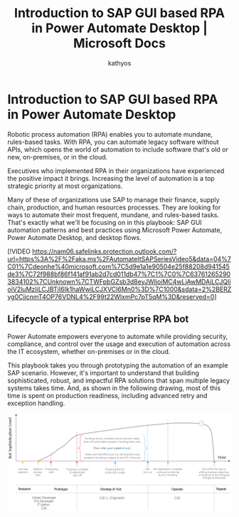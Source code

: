 ﻿---
title: Introduction to SAP GUI based RPA in Power Automate Desktop  | Microsoft Docs
description: Introduction to SAP GUI based RPA in Power Automate Desktop.
services: ''
suite: flow
documentationcenter: na
author: kathyos
manager: kvivek
editor: ''
ms.custom: guidance
ms.service: power-automate
ms.devlang: na
ms.topic: article
ms.tgt_pltfrm: na
ms.workload: na
ms.date: 06/01/2021
ms.author: kathyos
ms.reviewer: deonhe
---

#  Introduction to SAP GUI based RPA in Power Automate Desktop  

Robotic process automation (RPA) enables you to automate mundane, rules-based tasks. With RPA, you can automate legacy software without APIs, which opens the world of automation to include software that's old or new, on-premises, or in the cloud.

Executives who implemented RPA in their organizations have experienced the positive impact it brings. Increasing the level of automation is a top strategic priority at most organizations.

Many of these of organizations use SAP to manage their finance, supply chain, production, and human resources processes. They are looking for ways to automate their most frequent, mundane, and rules-based tasks. That's exactly what we'll be focusing on in this playbook: SAP GUI automation patterns and best practices using Microsoft Power Automate, Power Automate Desktop, and desktop flows.

[!VIDEO https://nam06.safelinks.protection.outlook.com/?url=https%3A%2F%2Faka.ms%2FAutomateItSAPSeriesVideo5&data=04%7C01%7Cdeonhe%40microsoft.com%7C5d9e1a1e90504e25f88208d941545de3%7C72f988bf86f141af91ab2d7cd011db47%7C1%7C0%7C637612652903834102%7CUnknown%7CTWFpbGZsb3d8eyJWIjoiMC4wLjAwMDAiLCJQIjoiV2luMzIiLCJBTiI6Ik1haWwiLCJXVCI6Mn0%3D%7C1000&sdata=2%2BERZyg0CjjcnmT4OP76VDNL4%2F99t22WlxmPc7pT5qM%3D&reserved=0]

## Lifecycle of a typical enterprise RPA bot 

Power Automate empowers everyone to automate while providing security, compliance, and control over the usage and execution of automation across the IT ecosystem, whether on-premises or in the cloud.

This playbook takes you through prototyping the automation of an example SAP scenario. However, it's important to understand that building sophisticated, robust, and impactful RPA solutions that span multiple legacy systems takes time. And, as shown in the following drawing, most of this time is spent on production readiness, including advanced retry and exception handling.

![Diagram showing the total effort to develop a bot  increasing with how sophisticated it is  Make sure the effort is proportional to the bot's R O I ](media/bot-ROI.png)